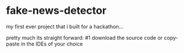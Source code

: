 # fake-news-detector
my first ever project that i built for a hackathon...

pretty much its straight forward:
#1 download the source code or copy-paste in the IDEs of your choice
